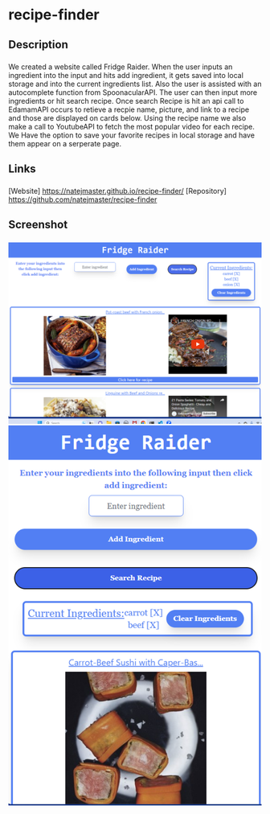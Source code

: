 # recipe-finder
## Description
###
We created a website called Fridge Raider. When the user inputs an ingredient into the input and hits add ingredient, it gets saved into local storage and into the current ingredients list. Also the user is assisted with an autocomplete function from SpoonacularAPI. The user can then input more ingredients or hit search recipe. Once search Recipe is hit an api call to EdamamAPI occurs to retieve a recpie name, picture, and link to a recipe and those are displayed on cards below. Using the recipe name we also make a call to YoutubeAPI to fetch the most popular video for each recipe. We Have the option to save your favorite recipes in local storage and have them appear on a serperate page.
## Links
### 
[Website] https://natejmaster.github.io/recipe-finder/
[Repository] https://github.com/natejmaster/recipe-finder
## Screenshot
###
![Screenshot](./assets/images/Screenshot1.png)
![Screenshot](./assets/images/Screenshot2.png)

